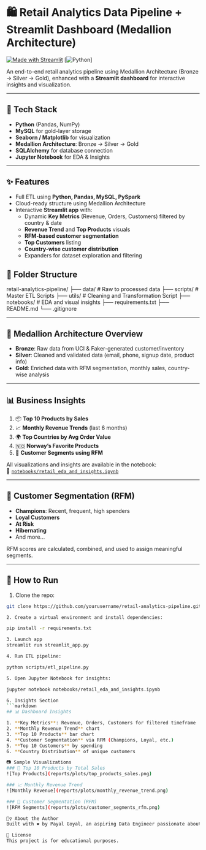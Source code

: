 # 🛍️ Retail Analytics Data Pipeline + Streamlit Dashboard (Medallion Architecture)

[![Made with Streamlit](https://img.shields.io/badge/Made%20with-Streamlit-blue)](https://streamlit.io)
[![Python](https://img.shields.io/badge/Python-3.10-blue)]

An end-to-end retail analytics pipeline using Medallion Architecture (Bronze → Silver → Gold), enhanced with a **Streamlit dashboard** for interactive insights and visualization.

---

## 🔧 Tech Stack

- **Python** (Pandas, NumPy)
- **MySQL** for gold-layer storage
- **Seaborn / Matplotlib** for visualization
- **Medallion Architecture**: Bronze → Silver → Gold
- **SQLAlchemy** for database connection
- **Jupyter Notebook** for EDA & Insights

---

## ✨ Features

- Full ETL using **Python, Pandas, MySQL, PySpark**
- Cloud-ready structure using Medallion Architecture
- Interactive **Streamlit app** with:
  - Dynamic **Key Metrics** (Revenue, Orders, Customers) filtered by country & date
  - **Revenue Trend** and **Top Products** visuals
  - **RFM-based customer segmentation**
  - **Top Customers** listing
  - **Country-wise customer distribution**
  - Expanders for dataset exploration and filtering

## 📁 Folder Structure
retail-analytics-pipeline/
├── data/ # Raw to processed data
├── scripts/ # Master ETL Scripts
├── utils/ # Cleaning and Transformation Script
├── notebooks/ # EDA and visual insights
├── requirements.txt
├── README.md
└── .gitignore

---

## 🧱 Medallion Architecture Overview

- **Bronze**: Raw data from UCI & Faker-generated customer/inventory
- **Silver**: Cleaned and validated data (email, phone, signup date, product info)
- **Gold**: Enriched data with RFM segmentation, monthly sales, country-wise analysis

---

## 📊 Business Insights

1. 📦 **Top 10 Products by Sales**  
2. 📈 **Monthly Revenue Trends** (last 6 months)  
3. 🌍 **Top Countries by Avg Order Value**  
4. 🇳🇴 **Norway’s Favorite Products**  
5. 👥 **Customer Segments using RFM**

All visualizations and insights are available in the notebook:  
📒 [`notebooks/retail_eda_and_insights.ipynb`](notebooks/retail_eda_and_insights.ipynb)

---

## 🧠 Customer Segmentation (RFM)

- **Champions**: Recent, frequent, high spenders
- **Loyal Customers**
- **At Risk**
- **Hibernating**
- And more...

RFM scores are calculated, combined, and used to assign meaningful segments.

---

## 🚀 How to Run

1. Clone the repo:
```bash
git clone https://github.com/yourusername/retail-analytics-pipeline.git

2. Create a virtual environment and install dependencies:

pip install -r requirements.txt

3. Launch app
streamlit run streamlit_app.py

4. Run ETL pipeline:

python scripts/etl_pipeline.py

5. Open Jupyter Notebook for insights:

jupyter notebook notebooks/retail_eda_and_insights.ipynb

6. Insights Section
```markdown
## 📊 Dashboard Insights

1. **Key Metrics**: Revenue, Orders, Customers for filtered timeframe  
2. **Monthly Revenue Trend** chart  
3. **Top 10 Products** bar chart  
4. **Customer Segmentation** via RFM (Champions, Loyal, etc.)  
5. **Top 10 Customers** by spending  
6. **Country Distribution** of unique customers 

📷 Sample Visualizations
### 🥇 Top 10 Products by Total Sales
![Top Products](reports/plots/top_products_sales.png)

### 📈 Monthly Revenue Trend
![Monthly Revenue](reports/plots/monthly_revenue_trend.png)

### 👥 Customer Segmentation (RFM)
![RFM Segments](reports/plots/customer_segments_rfm.png)

🙋‍♀️ About the Author
Built with ❤️ by Payal Goyal, an aspiring Data Engineer passionate about building production-grade analytics pipelines.

📌 License
This project is for educational purposes.
